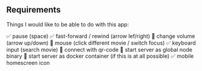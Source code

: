 ## Requirements
<!-- ✅🔳️ -->

Things I would like to be able to do with this app:

✅ pause (space)
✅ fast-forward / rewind (arrow lef/right)
🔳️ change volume (arrow up/down)
🔳️ mouse (click different movie / switch focus)
✅ keyboard input (search movie)
🔳️ connect with qr-code
🔳️ start server as global node binary
🔳️ start server as docker container (if this is at all possible)
✅ mobile homescreen icon

